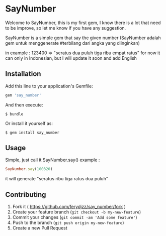 # SayNumber

Welcome to SayNumber, this is my first gem, I know there is a lot that need to be improve, so let me know if you have any suggestion.

SayNumber is a simple gem that say the given number
(SayNumber adalah gem untuk menggenerate #terbilang dari angka yang diinginkan)

in example : 123400 => "seratus dua puluh tiga ribu empat ratus"
for now it can only in Indonesian, but I will update it soon and add English

## Installation

Add this line to your application's Gemfile:

```ruby
gem 'say_number'
```

And then execute:

    $ bundle

Or install it yourself as:

    $ gem install say_number

## Usage

Simple, just call it SayNumber.say()
example : 
```ruby 
SayNumber.say(100320)
```
it will generate 
"seratus ribu tiga ratus dua puluh"

## Contributing

1. Fork it ( https://github.com/ferydjzz/say_number/fork )
2. Create your feature branch (`git checkout -b my-new-feature`)
3. Commit your changes (`git commit -am 'Add some feature'`)
4. Push to the branch (`git push origin my-new-feature`)
5. Create a new Pull Request
